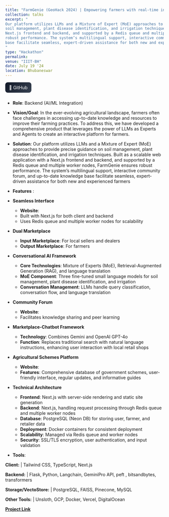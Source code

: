 ```yaml
---
title: "FarmGenie (GeoHack 2024) | Empowering farmers with real-time insights and expert guidance via AI-driven space"
collection: talks
excerpt: "
Our platform utilizes LLMs and a Mixture of Expert (MoE) approaches to provide precise guidance on
soil management, plant disease identification, and irrigation techniques. Built as a scalable web application with a
Next.js frontend and backend, and supported by a Redis queue and multiple worker nodes, FarmGenie ensures
robust performance. The system’s multilingual support, interactive community forum, and up-to-date knowledge
base facilitate seamless, expert-driven assistance for both new and experienced farmers.
"
type: "Hackathon"
permalink: 
venue: "IIIT-BH"
date: July 19 '24
location: Bhubaneswar
---
```


<div class="project-links" style="display:flex; gap:10px; flex-wrap:wrap; margin: 8px 0 24px;">
  <a href="https://github.com/YuvrajSingh-mist/FarmGenie/tree/main" target="_blank" rel="noopener" class="model-details-btn" style="background: linear-gradient(135deg, #111827, #374151); padding: 8px 12px; border-radius: 8px; color: #fff; text-decoration: none;">
    🐙 GitHub
  </a>
</div>


* **Role**: Backend (AI/ML Integration)

* **Vision/Goal**: In the ever-evolving agricultural landscape, farmers often face challenges in accessing up-to-date knowledge and resources to improve their farming practices. To address this, we have developed a comprehensive product that leverages the power of LLMs as Experts and Agents to create an interactive platform for farmers.

* **Solution**: Our platform utilizes LLMs and a Mixture of Expert (MoE) approaches to provide precise guidance on soil management, plant disease identification, and irrigation techniques. Built as a scalable web application with a Next.js frontend and backend, and supported by a Redis queue and multiple worker nodes, FarmGenie ensures robust performance. The system’s multilingual support, interactive community forum, and up-to-date knowledge base facilitate seamless, expert-driven assistance for both new and experienced farmers

* **Features** :    

- **Seamless Interface**
  - **Website**:
  - Built with Next.js for both client and backend
  - Uses Redis queue and multiple worker nodes for scalability

- **Dual Marketplace**
  - **Input Marketplace**: For local sellers and dealers
  - **Output Marketplace**: For farmers

- **Conversational AI Framework**
  - **Core Technologies**: Mixture of Experts (MoE), Retrieval-Augmented Generation (RAG), and language translation
  - **MoE Component**: Three fine-tuned small language models for soil management, plant disease identification, and irrigation
  - **Conversation Management**: LLMs handle query classification, conversation flow, and language translation

- **Community Forum**
  - **Website**:
  - Facilitates knowledge sharing and peer learning

- **Marketplace-Chatbot Framework**
  - **Technology**: Combines Gemini and OpenAI GPT-4o
  - **Function**: Replaces traditional search with natural language instructions, enhancing user interaction with local retail shops

- **Agricultural Schemes Platform**
  - **Website**: 
  - **Features**: Comprehensive database of government schemes, user-friendly interface, regular updates, and informative guides

- **Technical Architecture**
  - **Frontend**: Next.js with server-side rendering and static site generation
  - **Backend**: Next.js, handling request processing through Redis queue and multiple worker nodes
  - **Database**: PostgreSQL (Neon DB) for storing user, farmer, and retailer data
  - **Deployment**: Docker containers for consistent deployment
  - **Scalability**: Managed via Redis queue and worker nodes
  - **Security**: SSL/TLS encryption, user authentication, and input validation

* **Tools**: 

**Client:** |  Tailwind CSS, TypeScript, Next.js

**Backend:** | Flask, Python, Langchain, GeminiPro API, peft , bitsandbytes, transformers

**Storage/VectoStore:** | PostgreSQL, FAISS, Pinecone, MySQL

**Other Tools:** | Unsloth, GCP, Docker, Vercel, DigitalOcean


[**Project Link**](https://github.com/YuvrajSingh-mist/FarmGenie/tree/main)
